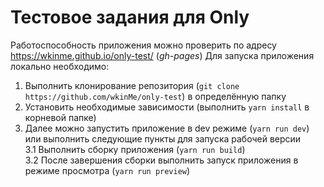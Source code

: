 # Тестовое задания для Only

Работоспособность приложения можно проверить по адресу https://wkinme.github.io/only-test/ (<i>gh-pages</i>)
Для запуска приложения локально необходимо:

1. Выполнить клонирование репозитория (`git clone https://github.com/wkinMe/only-test`) в определённую папку
2. Установить необходимые зависимости (выполнить `yarn install` в корневой папке)
3. Далее можно запустить приложение в dev режиме (`yarn run dev`) или выполнить следующие пункты для запуска рабочей версии
   <br>
   3.1 Выполнить сборку приложения (`yarn run build`)
   <br>
   3.2 После завершения сборки выполнить запуск приложения в режиме просмотра (`yarn run preview`)

